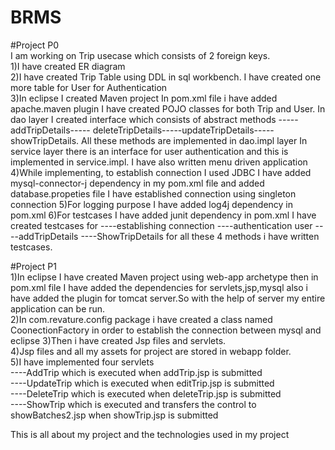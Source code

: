 # BRMS
#Project P0 <br>
I am working on Trip usecase which consists of 2 foreign keys. <br>
1)I have created ER diagram <br>
2)I have created Trip Table using DDL in sql workbench. I have created one more table for User for Authentication <br>
3)In eclipse I created Maven project In pom.xml file i have added apache.maven plugin I have created POJO classes for both Trip and User. In dao layer I created interface which consists of abstract methods  -----addTripDetails----- deleteTripDetails-----updateTripDetails-----showTripDetails. All these methods are implemented in dao.impl layer In service layer there is an interface for user authentication and this is implemented in service.impl. I have also written menu driven application <br> 4)While implementing, to establish connection I used JDBC I have added mysql-connector-j dependency in my pom.xml file and added database.propeties file I have established connection using singleton connection 5)For logging purpose I have added log4j dependency in pom.xml 6)For testcases I have added junit dependency in pom.xml I have created testcases for ----establishing connection ----authentication user ----addTripDetails ----ShowTripDetails for all these 4 methods i have written testcases.

#Project P1 <br>
1)In eclipse I have created Maven project using web-app archetype then in pom.xml file I have added the dependencies for servlets,jsp,mysql also i have added the plugin for tomcat server.So with the help of server my entire application can be run.<br>
2)In com.revature.config package i have created a class named CoonectionFactory in order to establish the connection between mysql and eclipse
3)Then i have created Jsp files and servlets.<br>
4)Jsp files and all my assets for project are stored in webapp folder.<br>
5)I have implemented four servlets <br>
----AddTrip which is executed when addTrip.jsp is submitted <br>
----UpdateTrip which is executed when editTrip.jsp is submitted <br>
----DeleteTrip which is executed when deleteTrip.jsp is submitted <br>
----ShowTrip which is executed and transfers the control to showBatches2.jsp when showTrip.jsp is submitted<br>



This is all about my project and the technologies used in my project
